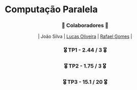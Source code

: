 # Computação Paralela

<h3 align="center">🚀 Colaboradores 🚀</h3>

<div align="center">

| João Silva | [Lucas Oliveira](https://github.com/LucasOli20) | [Rafael Gomes](https://github.com/RafaGomes1) |

</div>

<h3 align="center"> 🎖️ TP1 - 2.44 / 3 🎖️ </h3>
<h3 align="center"> 🎖️ TP2 - 1.75 / 3 🎖️ </h3>
<h3 align="center"> 🎖️ TP3 - 15.1 / 20 🎖️ </h3>
